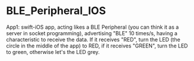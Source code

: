 # BLE_Peripheral_IOS

App1: swift-iOS app, acting likes a BLE Peripheral (you can think it as a server in socket programming), advertising "BLE" 10 times/s, having a characteristic to receive the data. If it receives "RED", turn the LED (the circle in the middle of the app) to RED, if it receives "GREEN", turn the LED to green, otherwise let's the LED grey.
